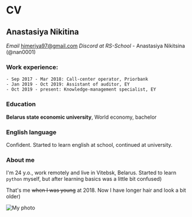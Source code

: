 # CV

## Anastasiya Nikitina

*Email* himeriya97@gmail.com
*Discord at RS-School* - Anastasiya Nikitsina (@nan0001)

### Work experience:
    - Sep 2017 - Mar 2018: Call-center operator, Priorbank
    - Jan 2019 - Oct 2019: Assistant of auditor, EY
    - Oct 2019 - present: Knowledge-management specialist, EY 

### Education

**Belarus state economic university**, World economy, bachelor

### English language

Confident.
Started to learn english at school, continued at university.

### About me

I'm 24 y.o., work remotely and live in Vitebsk, Belarus.
Started to learn `python` myself, but after learning basics was a little bit confused)

That's me ~~when I was young~~ at 2018. Now I have longer hair and look a bit older)

![My photo](https://sun9-70.userapi.com/s/v1/if1/xiRdyHKuy2gz2Zn2OKx97ReYVQyCj7pOfHsROhdIEN_qloGMlS6PBPhdLlRW8iFoQB7FyXPB.jpg?size=720x1080&quality=96&type=album)
